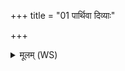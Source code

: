 +++
title = "01 पार्थिवा दिव्याः"

+++
<details><summary>मूलम् (WS)</summary>

पार्थिवा दिव्याः पश्व आरण्या ग्राम्याश्च ये ।  
अपक्षाः पक्षिणश्च ये ते जाता ब्रह्मचारिणः ॥ १ ॥ रीणः  
पृथक् सर्वे प्राजापत्याः प्राणाङ् आत्मसु बिभ्रति ।  
सर्वास्तान् ब्रह्म रक्षति ब्रह्मचारिण्याभृतम् ॥ २ ॥
</details>
